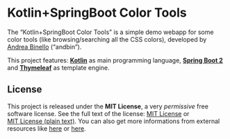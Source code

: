 # Kotlin+SpringBoot Color Tools

The &ldquo;Kotlin+SpringBoot Color Tools&rdquo; is a simple demo webapp for some color tools (like browsing/searching all the CSS colors), developed by [Andrea Binello](https://andbin.it/who-i-am) (&ldquo;andbin&rdquo;).

This project features: **[Kotlin](https://kotlinlang.org)** as main programming language, **[Spring Boot 2](https://spring.io/projects/spring-boot)** and **[Thymeleaf](https://www.thymeleaf.org)** as template engine.

## License

This project is released under the **MIT License**, a very *permissive* free software license. See the full text of the license: [MIT&nbsp;License](MIT-LICENSE.md) or [MIT&nbsp;License&nbsp;(plain&nbsp;text)](MIT-LICENSE.txt).
You can also get more informations from external resources like [here](http://opensource.org/licenses/MIT "The MIT License | Open Source Initiative") or [here](http://choosealicense.com/licenses/mit/ "MIT License | Choose a License").
